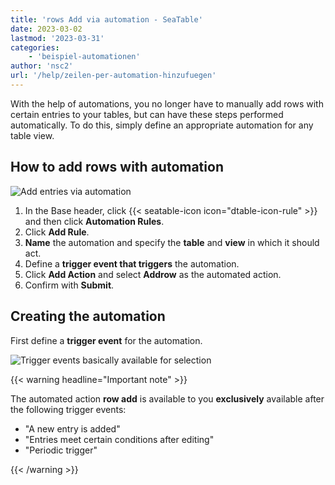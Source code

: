 ```yaml
---
title: 'rows Add via automation - SeaTable'
date: 2023-03-02
lastmod: '2023-03-31'
categories:
    - 'beispiel-automationen'
author: 'nsc2'
url: '/help/zeilen-per-automation-hinzufuegen'
---
```


With the help of automations, you no longer have to manually add rows with certain entries to your tables, but can have these steps performed automatically. To do this, simply define an appropriate automation for any table view.

## How to add rows with automation

![Add entries via automation](https://seatable.io/wp-content/uploads/2022/12/how-to-use-automations-for-locking-rows-3.png)

1. In the Base header, click {{< seatable-icon icon="dtable-icon-rule" >}} and then click **Automation Rules**.
2. Click **Add Rule**.
3. **Name** the automation and specify the **table** and **view** in which it should act.
4. Define a **trigger event that triggers** the automation.
5. Click **Add Action** and select **Addrow** as the automated action.
6. Confirm with **Submit**.

## Creating the automation

First define a **trigger event** for the automation.

![Trigger events basically available for selection](https://seatable.io/wp-content/uploads/2022/12/trigger-options-for-archivating-rows.png)

{{< warning  headline="Important note" >}}

The automated action **row add** is available to you **exclusively** available after the following trigger events:

- "A new entry is added"
- "Entries meet certain conditions after editing"
- "Periodic trigger"

{{< /warning >}}
